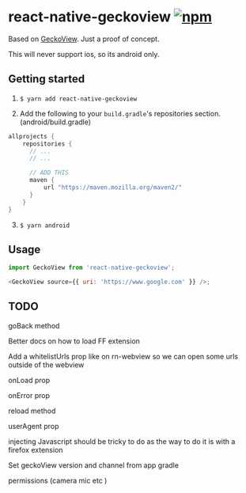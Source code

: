 # react-native-geckoview [![npm](https://badge.fury.io/js/react-native-geckoview.svg)](https://www.npmjs.com/package/react-native-geckoview)

Based on [GeckoView](https://github.com/mozilla/geckoview). Just a proof of concept.

This will never support ios, so its android only.

## Getting started

1. `$ yarn add react-native-geckoview`  

2. Add the following to your `build.gradle`'s repositories section. (android/build.gradle)

```gradle
allprojects {
    repositories {
      // ...
      // ...

      // ADD THIS
      maven {
          url "https://maven.mozilla.org/maven2/"
      }
    }
}
```

3. `$ yarn android`


## Usage
```javascript
import GeckoView from 'react-native-geckoview';

<GeckoView source={{ uri: 'https://www.google.com' }} />;
```

## TODO


goBack method

Better docs on how to load FF extension

Add a whitelistUrls prop like on rn-webview so we can open some urls outside of the webview

onLoad prop

onError prop

reload method

userAgent prop

injecting Javascript should be tricky to do as the way to do it is with a firefox extension

Set geckoView version and channel from app gradle

permissions (camera mic etc )
